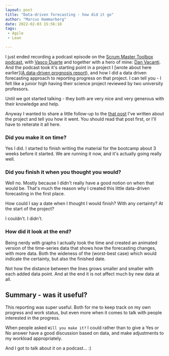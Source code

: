 ```yaml
---
layout: post
title: "Data-driven forecasting - how did it go"
author: "Marcus Hammarberg"
date: 2022-02-03 15:56:18
tags:
 - Agile
 - Lean

---
```


I just ended recording a podcast episode on the [Scrum Master Toolbox podcast](https://scrum-master-toolbox.org/), with [Vasco Duarte](https://twitter.com/duarte_vasco?) and together with a hero of mine: [Dan Vacanti](https://twitter.com/danvacanti). And the podcast took it's starting point in a project I [wrote about here earlier]([A data-driven prognosis report](https://www.marcusoft.net/2021/10/a-data-driven-prognosis-report.html)), and how I did a data driven forecasting approach to reporting progress on that project. I can tell you - I felt like a junior high having their science project reviewed by two university professors.

Until we got started talking - they both are very nice and very generous with their knowledge and help.

Anyway I wanted to share a little follow-up to the [that post](https://www.marcusoft.net/2021/10/a-data-driven-prognosis-report.html) I've written about the project and tell you how it went. You should read that post first, or I'll have to reiterate it all here.

<a name='more'></a>

### Did you make it on time?

Yes I did. I started to finish writing the material for the bootcamp about 3 weeks before it started. We are running it now, and it's actually going really well.

### Did you finish it when you thought you would?

Well no. Mostly because I didn't really have a good notion on when that would be. That's much the reason why I created this little data-driven forecasting in the first place.

How could I say a date when I thought I would finish? With any certainty? At the start of the project?

I couldn't. I didn't.

### How did it look at the end?

Being nerdy with graphs I actually took the time and created an animated version of the time-series data that shows how the forecasting changes, with more data. Both the wideness of the (worst-best case) which would indicate the certainty, but also the finished date.

Not how the distance between the lines grows smaller and smaller with each added data point. And at the end it is not affect much by new data at all.

## Summary - was it useful?

This reporting was super useful. Both for me to keep track on my own progress and work status, but even more when it comes to talk with people interested in the progress.

When people asked `Will you make it?` I could rather than to give a Yes or No answer have a good discussion based on data, and make adjustments to my workload appropriately.

And I got to talk about it on a podcast... :)
